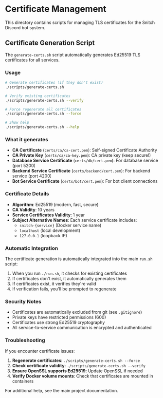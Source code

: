 # Certificate Management

This directory contains scripts for managing TLS certificates for the Snitch Discord bot system.

## Certificate Generation Script

The `generate-certs.sh` script automatically generates Ed25519 TLS certificates for all services.

### Usage

```bash
# Generate certificates (if they don't exist)
./scripts/generate-certs.sh

# Verify existing certificates
./scripts/generate-certs.sh --verify

# Force regenerate all certificates
./scripts/generate-certs.sh --force

# Show help
./scripts/generate-certs.sh --help
```

### What it generates

- **CA Certificate** (`certs/ca/ca-cert.pem`): Self-signed Certificate Authority
- **CA Private Key** (`certs/ca/ca-key.pem`): CA private key (keep secure!)
- **Database Service Certificate** (`certs/db/cert.pem`): For database service (port 5200)
- **Backend Service Certificate** (`certs/backend/cert.pem`): For backend service (port 4200)
- **Bot Service Certificate** (`certs/bot/cert.pem`): For bot client connections

### Certificate Details

- **Algorithm**: Ed25519 (modern, fast, secure)
- **CA Validity**: 10 years
- **Service Certificates Validity**: 1 year
- **Subject Alternative Names**: Each service certificate includes:
  - `snitch-{service}` (Docker service name)
  - `localhost` (local development)
  - `127.0.0.1` (loopback IP)

### Automatic Integration

The certificate generation is automatically integrated into the main `run.sh` script:

1. When you run `./run.sh`, it checks for existing certificates
2. If certificates don't exist, it automatically generates them
3. If certificates exist, it verifies they're valid
4. If verification fails, you'll be prompted to regenerate

### Security Notes

- Certificates are automatically excluded from git (see `.gitignore`)
- Private keys have restricted permissions (600)
- Certificates use strong Ed25519 cryptography
- All service-to-service communication is encrypted and authenticated

### Troubleshooting

If you encounter certificate issues:

1. **Regenerate certificates**: `./scripts/generate-certs.sh --force`
2. **Check certificate validity**: `./scripts/generate-certs.sh --verify`
3. **Ensure OpenSSL supports Ed25519**: Update OpenSSL if needed
4. **Verify Docker volume mounts**: Check that certificates are mounted in containers

For additional help, see the main project documentation.